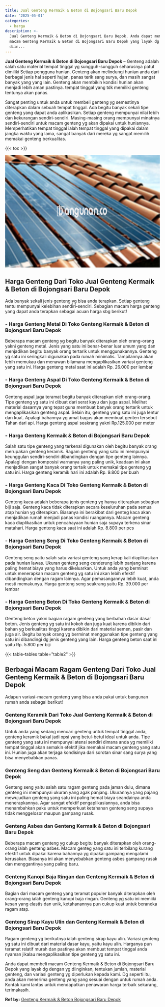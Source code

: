 ```yaml
---
title: Jual Genteng Kermaik & Beton di Bojongsari Baru Depok
date: '2025-05-01'
categories:
  - harga
description: >-
  Jual Genteng Kermaik & Beton di Bojongsari Baru Depok. Anda dapat membeli
  macam Genteng Kermaik & Beton di Bojongsari Baru Depok yang layak dg dengan yg
  diin...
---
```


**Jual Genteng Kermaik & Beton di Bojongsari Baru Depok** – Genteng adalah salah satu material tempat tinggal yg sungguh-sungguh seharusnya patut dimiliki Setiap pengguna hunian. Genteng akan melindungi hunian anda dari berbagai jenis hal seperti hujan, panas terik sang surya, dan masih sangat banyak yang yang lain. Genteng akan membikin kondisi hunian akan menjadi lebih aman pastinya. tempat tinggal yang tdk memiliki genteng tentunya akan panas.

Sangat penting untuk anda untuk membeli genteng yg semestinya diterapkan dalam sebuah tempat tinggal. Ada begitu banyak sekali tipe genteng yang dapat anda aplikasikan. Setiap genteng mempunyai nilai lebih dan kekurangan sendiri-sendiri. Masing-masing orang mempunyai minatnya sendiri-sendiri untuk macam genteng yg akan dipakai untuk huniannya. Memperhatikan tempat tinggal ialah tempat tinggal yang dipakai dalam jangka waktu yang lama, sangat banyak dari mereka yg sangat memilih memakai genteng berkualitas.

{{< toc >}}

![Jual Genteng Kermaik & Beton di Bojongsari Baru Depok](/images/genteng-minimalis-murah02.png)

## Harga Genteng Dari Toko Jual Genteng Kermaik & Beton di Bojongsari Baru Depok

Ada banyak sekali jenis genteng yg bisa anda terapkan. Setiap genteng tentu mempunyai kelebihan sendiri-sendiri. Sebagian macam harga genteng yang dapat anda terapkan sebagai acuan harga sbg berikut!

### \- Harga Genteng Metal Di Toko Genteng Kermaik & Beton di Bojongsari Baru Depok

Beberapa macam genteng yg begitu banyak diterapkan oleh orang-orang yakni genteng metal. Jenis yang satu ini benar-benar luar umum yang dan menjadikan begitu banyak orang tertarik untuk menggunakannya. Genteng yg satu ini seringkali digunakan pada rumah minimalis. Tampilannya akan lebih memukau dan menawan bilamana mengaplikasikan variasi genteng yang satu ini. Harga genteng metal saat ini adalah Rp. 26.000 per lembar

### \- Harga Genteng Aspal Di Toko Genteng Kermaik & Beton di Bojongsari Baru Depok

Genteng aspal juga teramat begitu banyak diterapkan oleh orang-orang. Tipe genteng yg satu ini dibuat dari serat kayu dan juga aspal. Melihat material dasarnya yang tepat guna membuat banyak orang tertarik untuk mengaplikasikan genteng aspal. Selain itu, genteng yang satu ini juga lentur dan kuat. Apalagi bahannya yg amat bagus akan membuat genten tersebut Tahan dari api. Harga genteng aspal seakrang yakni Rp.125.000 per meter

### \- Harga Genteng Kermaik & Beton di Bojongsari Baru Depok

Salah satu tipe genteng yang terkenal digunakan oleh begitu banyak orang merupakan genteng keramik. Ragam genteng yang satu ini mempunyai keunggulan sendiri-sendiri dibandingkan dengan tipe genteng lainnya. Apalagi dengan komposisi warnanya yang paling unik, keadaan ini akan menjadikan sangat banyak orang tertaik untuk memakai tipe genteng yg satu ini. Harga genteng keramik hari ini adalah Rp. 9.800 per buah

### \- Harga Genteng Kaca Di Toko Genteng Kermaik & Beton di Bojongsari Baru Depok

Genteng kaca adalah beberapa jenis genteng yg hanya diterapkan sebagian biji saja. Genteng kaca tidak diterapkan secara keseluruhan pada semua atap hunian yg diterapkan. Biasanya ini berakibat dari genteg kaca akan menjadikan rumah menjadi panas kondisi ruangannya. Macam genteng kaca diaplikasikan untuk pencahayaan hunian saja supaya terkena sinar matahari. Harga genteng kaca saat ini adalah Rp. 8.800 per pcs

### \- Harga Genteng Seng Di Toko Genteng Kermaik & Beton di Bojongsari Baru Depok

Genteng seng yaitu salah satu variasi genteng yang kerap kali diaplikasikan pada hunian lawas. Ukuran genteng seng cenderung lebih panjang karena paling hemat biaya yang harus dikeluarkan. Untuk anda yang berminat untuk menerapkan macam genteng yg satu ini akan lebih efektif dibandingkan dengan ragam lainnya. Agar pemasangannya lebih kuat, anda mesti memakunya. Harga genteng seng seakrang yaitu Rp. 39.000 per lembar

### \- Harga Genteng Beton Di Toko Genteng Kermaik & Beton di Bojongsari Baru Depok

Genteng beton yakni bagian ragam genteng yang berbahan dasar dasar beton. Jenis genteng yg satu ini kokoh dan juga kuat karena dibikin dari bahan yg berkualitas tinggi karena dibikin dari material semen, pasir dan juga air. Begitu banyak orang yg berminat menggunakan tipe genteng yang satu ini dibandingi dg jenis genteng yang lain. Harga genteng beton saat ini yaitu Rp. 5.800 per biji

{{< table-tables table="table2" >}}

## Berbagai Macam Ragam Genteng Dari Toko Jual Genteng Kermaik & Beton di Bojongsari Baru Depok

Adapun variasi-macam genteng yang bisa anda pakai untuk bangunan rumah anda sebagai berikut!

### Genteng Keramik Dari Toko Jual Genteng Kermaik & Beton di Bojongsari Baru Depok

Untuk anda yang sedang mencari genteng untuk tempat tinggal anda, genteng keramik bakal jadi opsi yang betul-betul ideal untuk anda. Tipe genteng yang satu ini mempunyai atensi sendiri dimana anda yg memiliki tempat tinggal akan semakin efektif jika memakai macam genteng yang satu ini. Hunian juga akan terjaga kondisinya dari sorotan sinar sang surya yang bisa menyebabkan panas.

### Genteng Seng dan Genteng Kermaik & Beton di Bojongsari Baru Depok

Genteng seng yaitu salah satu ragam genteng pada jaman dulu, dimana genteng ini mempunyai ukuran yang agak panjang. Ukurannya yang pajang mewujudkan genteng yang satu ini paling hemat biaya seandainya anda menerapkannya. Agar sangat efektif pengaplikasiannya, anda bisa menambahkan paku untuk memperkuat ketahanan genteng seng supaya tidak menggelosor maupun gampang rusak.

### Genteng Asbes dan Genteng Kermaik & Beton di Bojongsari Baru Depok

Beberapa macam genteng yg cukup begitu banyak diterapkan oleh orang-orang ialah genteng asbes. Macam genteg yang satu ini terbilang kurang efektif untuk dipakai karena bahannya yg dipakai gampang mengalami kerusakan. Biasanya ini akan menyebabkan genteng asbes gampang rusak dan menggantinya yang paling baru.

### Genteng Kanopi Baja Ringan dan Genteng Kermaik & Beton di Bojongsari Baru Depok

Bagian dari macam genteng yang teramat populer banyak diterapkan oleh orang-orang ialah genteng kanopi baja ringan. Genteng yg satu ini memiiki kesan yang elastis dan unik, ketahanannya pun cukup kuat untuk beraneka ragam atap.

### Genteng Sirap Kayu Ulin dan Genteng Kermaik & Beton di Bojongsari Baru Depok

Ragam genteng yg berikutnya ialah genteng sirap kayu ulin. Variasi genteng yg satu ini dibuat dari material dasar kayu, yaitu kayu ulin. Harganya pun teramat relatif murah dan pastinya akan membuat tempat tinggal anda nyaman jikalau mengaplikasikan tipe genteng yg satu ini.

Anda dapat membeli macam Genteng Kermaik & Beton di Bojongsari Baru Depok yang layak dg dengan yg diinginkan, tentukan jumlah, material genteng, dan variasi genteng yg diperlukan kepada kami. Dg seperti itu, anda akan menerima genteng yang yang sesuai dengan untuk rumah anda. Kontak kami lantas untuk mendapatkan penawaran harga terbaik sekarang, terimakasih.

**Ref by:**  [Genteng Kermaik & Beton  Bojongsari Baru Depok](https://id.wikipedia.org/wiki/Genteng)
